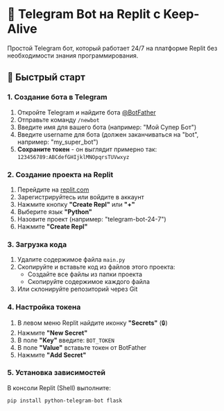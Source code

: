 # 🤖 Telegram Bot на Replit с Keep-Alive

Простой Telegram бот, который работает 24/7 на платформе Replit без необходимости знания программирования.

## 🚀 Быстрый старт

### 1. Создание бота в Telegram

1. Откройте Telegram и найдите бота [@BotFather](https://t.me/botfather)
2. Отправьте команду `/newbot`
3. Введите имя для вашего бота (например: "Мой Супер Бот")
4. Введите username для бота (должен заканчиваться на "bot", например: "my_super_bot")
5. **Сохраните токен** - он выглядит примерно так: `123456789:ABCdefGHIjklMNOpqrsTUVwxyz`

### 2. Создание проекта на Replit

1. Перейдите на [replit.com](https://replit.com)
2. Зарегистрируйтесь или войдите в аккаунт
3. Нажмите кнопку **"Create Repl"** или **"+"**
4. Выберите язык **"Python"**
5. Назовите проект (например: "telegram-bot-24-7")
6. Нажмите **"Create Repl"**

### 3. Загрузка кода

1. Удалите содержимое файла `main.py`
2. Скопируйте и вставьте код из файлов этого проекта:
   - Создайте все файлы из папки проекта
   - Скопируйте содержимое каждого файла
3. Или склонируйте репозиторий через Git

### 4. Настройка токена

1. В левом меню Replit найдите иконку **"Secrets"** (🔒)
2. Нажмите **"New Secret"**
3. В поле **"Key"** введите: `BOT_TOKEN`
4. В поле **"Value"** вставьте токен от BotFather
5. Нажмите **"Add Secret"**

### 5. Установка зависимостей

В консоли Replit (Shell) выполните:

```bash
pip install python-telegram-bot flask
